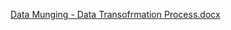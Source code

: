 [Data Munging - Data Transofrmation Process.docx](https://github.com/user-attachments/files/19596306/Data.Munging.-.Data.Transofrmation.Process.docx)
